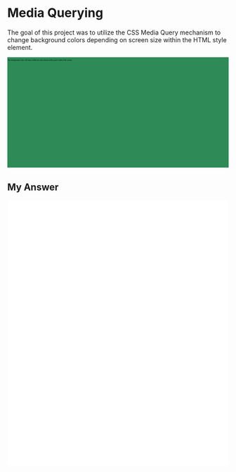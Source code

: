# Media Querying

The goal of this project was to utilize the CSS Media Query mechanism to change background colors depending on screen size within the HTML style element.

![Goal-Image](Animation.gif)

## My Answer

![here](carbon.svg)

